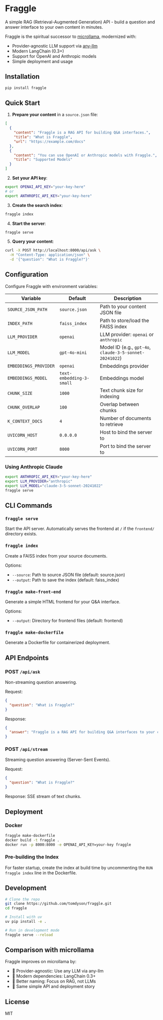 # Fraggle

A simple RAG (Retrieval-Augmented Generation) API - build a question and answer interface to your own content in minutes.

Fraggle is the spiritual successor to [microllama](https://github.com/tomdyson/microllama), modernized with:
- Provider-agnostic LLM support via [any-llm](https://github.com/mozilla-ai/any-llm)
- Modern LangChain (0.3+)
- Support for OpenAI and Anthropic models
- Simple deployment and usage

## Installation

```bash
pip install fraggle
```

## Quick Start

1. **Prepare your content** in a `source.json` file:

```json
[
  {
    "content": "Fraggle is a RAG API for building Q&A interfaces.",
    "title": "What is Fraggle",
    "url": "https://example.com/docs"
  },
  {
    "content": "You can use OpenAI or Anthropic models with Fraggle.",
    "title": "Supported Models"
  }
]
```

2. **Set your API key**:

```bash
export OPENAI_API_KEY="your-key-here"
# or
export ANTHROPIC_API_KEY="your-key-here"
```

3. **Create the search index**:

```bash
fraggle index
```

4. **Start the server**:

```bash
fraggle serve
```

5. **Query your content**:

```bash
curl -X POST http://localhost:8000/api/ask \
  -H "Content-Type: application/json" \
  -d '{"question": "What is Fraggle?"}'
```

## Configuration

Configure Fraggle with environment variables:

| Variable | Default | Description |
|----------|---------|-------------|
| `SOURCE_JSON_PATH` | `source.json` | Path to your content JSON file |
| `INDEX_PATH` | `faiss_index` | Path to store/load the FAISS index |
| `LLM_PROVIDER` | `openai` | LLM provider: `openai` or `anthropic` |
| `LLM_MODEL` | `gpt-4o-mini` | Model ID (e.g., `gpt-4o`, `claude-3-5-sonnet-20241022`) |
| `EMBEDDINGS_PROVIDER` | `openai` | Embeddings provider |
| `EMBEDDINGS_MODEL` | `text-embedding-3-small` | Embeddings model |
| `CHUNK_SIZE` | `1000` | Text chunk size for indexing |
| `CHUNK_OVERLAP` | `100` | Overlap between chunks |
| `K_CONTEXT_DOCS` | `4` | Number of documents to retrieve |
| `UVICORN_HOST` | `0.0.0.0` | Host to bind the server to |
| `UVICORN_PORT` | `8000` | Port to bind the server to |

### Using Anthropic Claude

```bash
export ANTHROPIC_API_KEY="your-key-here"
export LLM_PROVIDER="anthropic"
export LLM_MODEL="claude-3-5-sonnet-20241022"
fraggle serve
```

## CLI Commands

### `fraggle serve`

Start the API server. Automatically serves the frontend at `/` if the `frontend/` directory exists.

### `fraggle index`

Create a FAISS index from your source documents.

Options:
- `--source`: Path to source JSON file (default: source.json)
- `--output`: Path to save the index (default: faiss_index)

### `fraggle make-front-end`

Generate a simple HTML frontend for your Q&A interface.

Options:
- `--output`: Directory for frontend files (default: frontend)

### `fraggle make-dockerfile`

Generate a Dockerfile for containerized deployment.

## API Endpoints

### POST `/api/ask`

Non-streaming question answering.

Request:
```json
{
  "question": "What is Fraggle?"
}
```

Response:
```json
{
  "answer": "Fraggle is a RAG API for building Q&A interfaces to your content."
}
```

### POST `/api/stream`

Streaming question answering (Server-Sent Events).

Request:
```json
{
  "question": "What is Fraggle?"
}
```

Response: SSE stream of text chunks.

## Deployment

### Docker

```bash
fraggle make-dockerfile
docker build -t fraggle .
docker run -p 8000:8000 -e OPENAI_API_KEY=your-key fraggle
```

### Pre-building the Index

For faster startup, create the index at build time by uncommenting the `RUN fraggle index` line in the Dockerfile.

## Development

```bash
# Clone the repo
git clone https://github.com/tomdyson/fraggle.git
cd fraggle

# Install with uv
uv pip install -e .

# Run in development mode
fraggle serve --reload
```

## Comparison with microllama

Fraggle improves on microllama by:
-  Provider-agnostic: Use any LLM via any-llm
-  Modern dependencies: LangChain 0.3+
-  Better naming: Focus on RAG, not LLMs
-  Same simple API and deployment story

## License

MIT
